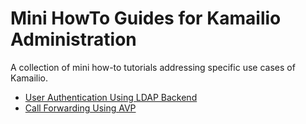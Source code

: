 # Mini HowTo Guides for Kamailio Administration

A collection of mini how-to tutorials addressing specific use cases of
Kamailio.

-   [User Authentication Using LDAP Backend](tutorials/mini-howto-admin/ldap-user-auth.md)
-   [Call Forwarding Using AVP](tutorials/mini-howto-admin/call_forwarding.md)

